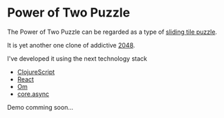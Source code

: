 Power of Two Puzzle
===================

The Power of Two Puzzle can be regarded as a type of [sliding tile puzzle](http://en.wikipedia.org/wiki/Sliding_block_puzzle).

It is yet another one clone of addictive [2048](http://en.wikipedia.org/wiki/2048_(video_game)).

I've developed it using the next technology stack
 * [ClojureScript](https://github.com/clojure/clojurescript)
 * [React](http://facebook.github.io/react/)
 * [Om](https://github.com/swannodette/om)
 * [core.async](https://github.com/clojure/core.async)

Demo comming soon...
